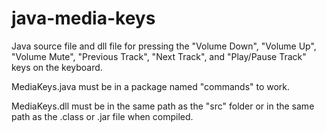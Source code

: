 # java-media-keys
Java source file and dll file for pressing the "Volume Down", "Volume Up", "Volume Mute", "Previous Track", "Next Track", and "Play/Pause Track" keys on the keyboard.

MediaKeys.java must be in a package named "commands" to work.

MediaKeys.dll must be in the same path as the "src" folder or in the same path as the .class or .jar file when compiled.

